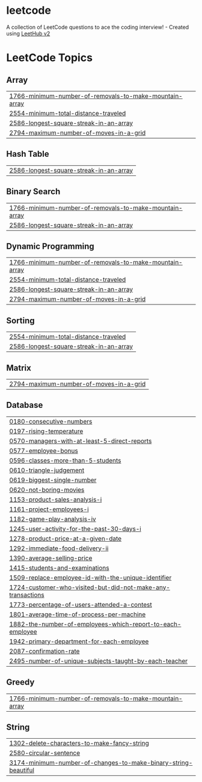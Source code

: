 # leetcode
A collection of LeetCode questions to ace the coding interview! - Created using [LeetHub v2](https://github.com/arunbhardwaj/LeetHub-2.0)

<!---LeetCode Topics Start-->
# LeetCode Topics
## Array
|  |
| ------- |
| [1766-minimum-number-of-removals-to-make-mountain-array](https://github.com/BOSON-18/leetcode/tree/master/1766-minimum-number-of-removals-to-make-mountain-array) |
| [2554-minimum-total-distance-traveled](https://github.com/BOSON-18/leetcode/tree/master/2554-minimum-total-distance-traveled) |
| [2586-longest-square-streak-in-an-array](https://github.com/BOSON-18/leetcode/tree/master/2586-longest-square-streak-in-an-array) |
| [2794-maximum-number-of-moves-in-a-grid](https://github.com/BOSON-18/leetcode/tree/master/2794-maximum-number-of-moves-in-a-grid) |
## Hash Table
|  |
| ------- |
| [2586-longest-square-streak-in-an-array](https://github.com/BOSON-18/leetcode/tree/master/2586-longest-square-streak-in-an-array) |
## Binary Search
|  |
| ------- |
| [1766-minimum-number-of-removals-to-make-mountain-array](https://github.com/BOSON-18/leetcode/tree/master/1766-minimum-number-of-removals-to-make-mountain-array) |
| [2586-longest-square-streak-in-an-array](https://github.com/BOSON-18/leetcode/tree/master/2586-longest-square-streak-in-an-array) |
## Dynamic Programming
|  |
| ------- |
| [1766-minimum-number-of-removals-to-make-mountain-array](https://github.com/BOSON-18/leetcode/tree/master/1766-minimum-number-of-removals-to-make-mountain-array) |
| [2554-minimum-total-distance-traveled](https://github.com/BOSON-18/leetcode/tree/master/2554-minimum-total-distance-traveled) |
| [2586-longest-square-streak-in-an-array](https://github.com/BOSON-18/leetcode/tree/master/2586-longest-square-streak-in-an-array) |
| [2794-maximum-number-of-moves-in-a-grid](https://github.com/BOSON-18/leetcode/tree/master/2794-maximum-number-of-moves-in-a-grid) |
## Sorting
|  |
| ------- |
| [2554-minimum-total-distance-traveled](https://github.com/BOSON-18/leetcode/tree/master/2554-minimum-total-distance-traveled) |
| [2586-longest-square-streak-in-an-array](https://github.com/BOSON-18/leetcode/tree/master/2586-longest-square-streak-in-an-array) |
## Matrix
|  |
| ------- |
| [2794-maximum-number-of-moves-in-a-grid](https://github.com/BOSON-18/leetcode/tree/master/2794-maximum-number-of-moves-in-a-grid) |
## Database
|  |
| ------- |
| [0180-consecutive-numbers](https://github.com/BOSON-18/leetcode/tree/master/0180-consecutive-numbers) |
| [0197-rising-temperature](https://github.com/BOSON-18/leetcode/tree/master/0197-rising-temperature) |
| [0570-managers-with-at-least-5-direct-reports](https://github.com/BOSON-18/leetcode/tree/master/0570-managers-with-at-least-5-direct-reports) |
| [0577-employee-bonus](https://github.com/BOSON-18/leetcode/tree/master/0577-employee-bonus) |
| [0596-classes-more-than-5-students](https://github.com/BOSON-18/leetcode/tree/master/0596-classes-more-than-5-students) |
| [0610-triangle-judgement](https://github.com/BOSON-18/leetcode/tree/master/0610-triangle-judgement) |
| [0619-biggest-single-number](https://github.com/BOSON-18/leetcode/tree/master/0619-biggest-single-number) |
| [0620-not-boring-movies](https://github.com/BOSON-18/leetcode/tree/master/0620-not-boring-movies) |
| [1153-product-sales-analysis-i](https://github.com/BOSON-18/leetcode/tree/master/1153-product-sales-analysis-i) |
| [1161-project-employees-i](https://github.com/BOSON-18/leetcode/tree/master/1161-project-employees-i) |
| [1182-game-play-analysis-iv](https://github.com/BOSON-18/leetcode/tree/master/1182-game-play-analysis-iv) |
| [1245-user-activity-for-the-past-30-days-i](https://github.com/BOSON-18/leetcode/tree/master/1245-user-activity-for-the-past-30-days-i) |
| [1278-product-price-at-a-given-date](https://github.com/BOSON-18/leetcode/tree/master/1278-product-price-at-a-given-date) |
| [1292-immediate-food-delivery-ii](https://github.com/BOSON-18/leetcode/tree/master/1292-immediate-food-delivery-ii) |
| [1390-average-selling-price](https://github.com/BOSON-18/leetcode/tree/master/1390-average-selling-price) |
| [1415-students-and-examinations](https://github.com/BOSON-18/leetcode/tree/master/1415-students-and-examinations) |
| [1509-replace-employee-id-with-the-unique-identifier](https://github.com/BOSON-18/leetcode/tree/master/1509-replace-employee-id-with-the-unique-identifier) |
| [1724-customer-who-visited-but-did-not-make-any-transactions](https://github.com/BOSON-18/leetcode/tree/master/1724-customer-who-visited-but-did-not-make-any-transactions) |
| [1773-percentage-of-users-attended-a-contest](https://github.com/BOSON-18/leetcode/tree/master/1773-percentage-of-users-attended-a-contest) |
| [1801-average-time-of-process-per-machine](https://github.com/BOSON-18/leetcode/tree/master/1801-average-time-of-process-per-machine) |
| [1882-the-number-of-employees-which-report-to-each-employee](https://github.com/BOSON-18/leetcode/tree/master/1882-the-number-of-employees-which-report-to-each-employee) |
| [1942-primary-department-for-each-employee](https://github.com/BOSON-18/leetcode/tree/master/1942-primary-department-for-each-employee) |
| [2087-confirmation-rate](https://github.com/BOSON-18/leetcode/tree/master/2087-confirmation-rate) |
| [2495-number-of-unique-subjects-taught-by-each-teacher](https://github.com/BOSON-18/leetcode/tree/master/2495-number-of-unique-subjects-taught-by-each-teacher) |
## Greedy
|  |
| ------- |
| [1766-minimum-number-of-removals-to-make-mountain-array](https://github.com/BOSON-18/leetcode/tree/master/1766-minimum-number-of-removals-to-make-mountain-array) |
## String
|  |
| ------- |
| [1302-delete-characters-to-make-fancy-string](https://github.com/BOSON-18/leetcode/tree/master/1302-delete-characters-to-make-fancy-string) |
| [2580-circular-sentence](https://github.com/BOSON-18/leetcode/tree/master/2580-circular-sentence) |
| [3174-minimum-number-of-changes-to-make-binary-string-beautiful](https://github.com/BOSON-18/leetcode/tree/master/3174-minimum-number-of-changes-to-make-binary-string-beautiful) |
<!---LeetCode Topics End-->